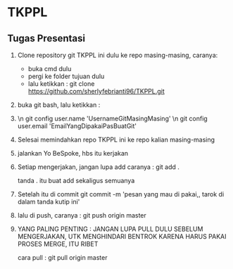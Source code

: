 TKPPL
=====

Tugas Presentasi
--------------------------------------------------------------------------------------------------------------------------------------------
1. Clone repository git TKPPL ini dulu ke repo masing-masing, caranya:
	- buka cmd dulu
	- pergi ke folder tujuan dulu
	- lalu ketikkan :
		git clone https://github.com/sherlyfebrianti96/TKPPL.git
		
2. buka git bash, lalu ketikkan :
3. \n
	git config user.name 'UsernameGitMasingMasing'
\n
	git config user.email 'EmailYangDipakaiPasBuatGit'
	
3. Selesai memindahkan repo TKPPL ini ke repo kalian masing-masing

4. jalankan Yo BeSpoke, hbs itu kerjakan

5. Setiap mengerjakan, jangan lupa add
	caranya :
		git add .
		
	tanda . itu buat add sekaligus semuanya
	
6. Setelah itu di commit
	git commit -m 'pesan yang mau di pakai,, tarok di dalam tanda kutip ini'
	
7. lalu di push, caranya : 
	git push origin master
	
8. YANG PALING PENTING :
	JANGAN LUPA PULL DULU SEBELUM MENGERJAKAN, UTK MENGHINDARI BENTROK
	KARENA HARUS PAKAI PROSES MERGE, ITU RIBET
	
	cara pull : 
		git pull origin master
		
